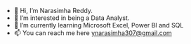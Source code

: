 - 👋 Hi, I’m Narasimha Reddy.
- 👀 I’m interested in being a Data Analyst.
- 🌱 I’m currently learning Microsoft Excel, Power BI and SQL
- 📫 You can reach me here ynarasimha307@gmail.com

<!---
YNR307/YNR307 is a ✨ special ✨ repository because its `README.md` (this file) appears on your GitHub profile.
You can click the Preview link to take a look at your changes.
--->
